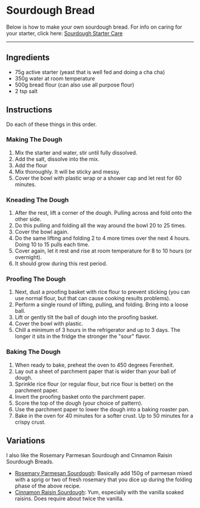 # Sourdough Bread

Below is how to make your own sourdough bread. For info on caring for your starter, click here: [Sourdough Starter Care](Sourdough_Starter_Care.md)

---

## Ingredients
- 75g active starter (yeast that is well fed and doing a cha cha)
- 350g water at room temperature
- 500g bread flour (can also use all purpose flour)
- 2 tsp salt


## Instructions
Do each of these things in this order.

### Making The Dough
1. Mix the starter and water, stir until fully dissolved.
2. Add the salt, dissolve into the mix.
3. Add the flour
4. Mix thoroughly. It will be sticky and messy.
5. Cover the bowl with plastic wrap or a shower cap and let rest for 60 minutes.

### Kneading The Dough
1. After the rest, lift a corner of the dough. Pulling across and fold onto the other side.
2. Do this pulling and folding all the way around the bowl 20 to 25 times.
3. Cover the bowl again.
4. Do the same lifting and folding 2 to 4 more times over the next 4 hours. Doing 10 to 15 pulls each time.
5. Cover again, let it rest and rise at room temperature for 8 to 10 hours (or overnight).
6. It should grow during this rest period.

### Proofing The Dough
1. Next, dust a proofing basket with rice flour to prevent sticking (you can use normal flour, but that can cause cooking results problems).
2. Perform a single round of lifting, pulling, and folding. Bring into a loose ball.
3. Lift or gently tilt the ball of dough into the proofing basket.
4. Cover the bowl with plastic.
5. Chill a minimum of 3 hours in the refrigerator and up to 3 days. The longer it sits in the fridge the stronger the "sour" flavor.


### Baking The Dough
1. When ready to bake, preheat the oven to 450 degrees Ferenheit.
2. Lay out a sheet of parchment paper that is wider than your ball of dough.
3. Sprinkle rice flour (or regular flour, but rice flour is better) on the parchment paper.
4. Invert the proofing basket onto the parchment paper.
5. Score the top of the dough (your choice of pattern).
6. Use the parchment paper to lower the dough into a baking roaster pan.
7. Bake in the oven for 40 minutes for a softer crust. Up to 50 minutes for a crispy crust.


## Variations
I also like the Rosemary Parmesan Sourdough and Cinnamon Raisin Sourdough Breads.

- [Rosemary Parmesan Sourdough](https://www.pantrymama.com/sourdough-parmesan-bread-with-rosemary/#recipe): Basically add 150g of parmesan mixed with a sprig or two of fresh rosemary that you dice up during the folding phase of the above recipe.
- [Cinnamon Raisin Sourdough](https://www.theclevercarrot.com/2020/08/sourdough-cinnamon-raisin-bread/#tasty-recipes-26176-jump-target): Yum, especially with the vanilla soaked raisins. Does require about twice the vanilla.
